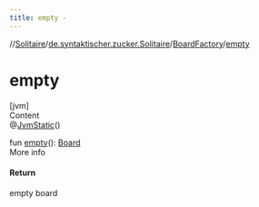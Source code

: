 ```yaml
---
title: empty -
---
```

//[Solitaire](../../index.md)/[de.syntaktischer.zucker.Solitaire](../index.md)/[BoardFactory](index.md)/[empty](empty.md)



# empty  
[jvm]  
Content  
@[JvmStatic](https://kotlinlang.org/api/latest/jvm/stdlib/kotlin.jvm/-jvm-static/index.html)()  
  
fun [empty](empty.md)(): [Board](../-board/index.md)  
More info  


#### Return  


empty board

  



